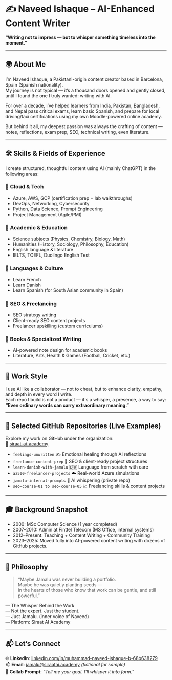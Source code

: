 # ✍️ Naveed Ishaque – AI-Enhanced Content Writer

**“Writing not to impress — but to whisper something timeless into the moment.”**

---

## 🌍 About Me

I’m Naveed Ishaque, a Pakistani-origin content creator based in Barcelona, Spain (Spanish nationality).  
My journey is not typical — it’s a thousand doors opened and gently closed, until I found the one I truly wanted: writing with AI.

For over a decade, I’ve helped learners from India, Pakistan, Bangladesh, and Nepal pass critical exams, learn basic Spanish, and prepare for local driving/taxi certifications using my own Moodle-powered online academy.

But behind it all, my deepest passion was always the crafting of content — notes, reflections, exam prep, SEO, technical writing, even literature.

---

## 🛠️ Skills & Fields of Experience

I create structured, thoughtful content using AI (mainly ChatGPT) in the following areas:

### 🔹 Cloud & Tech
- Azure, AWS, GCP (certification prep + lab walkthroughs)  
- DevOps, Networking, Cybersecurity  
- Python, Data Science, Prompt Engineering  
- Project Management (Agile/PMI)

### 🔹 Academic & Education
- Science subjects (Physics, Chemistry, Biology, Math)  
- Humanities (History, Sociology, Philosophy, Education)  
- English language & literature  
- IELTS, TOEFL, Duolingo English Test

### 🔹 Languages & Culture
- Learn French  
- Learn Danish  
- Learn Spanish (for South Asian community in Spain)

### 🔹 SEO & Freelancing
- SEO strategy writing  
- Client-ready SEO content projects  
- Freelancer upskilling (custom curriculums)

### 🔹 Books & Specialized Writing
- AI-powered note design for academic books  
- Literature, Arts, Health & Games (Football, Cricket, etc.)

---

## 💼 Work Style

I use AI like a collaborator — not to cheat, but to enhance clarity, empathy, and depth in every word I write.  
Each repo I build is not a product — it's a whisper, a presence, a way to say:  
**“Even ordinary words can carry extraordinary meaning.”**

---

## 📂 Selected GitHub Repositories (Live Examples)

Explore my work on GitHub under the organization:  
🔗 [siraat-ai-academy](https://github.com/orgs/siraat-ai-academy/repositories)

- `feelings-unwritten` ✍️ Emotional healing through AI reflections  
- `freelance-content-prep` 💼 SEO & client-ready project structures  
- `learn-danish-with-jamalu` 🇩🇰 Language from scratch with care  
- `az500-freelancer-projects` ☁️ Real-world Azure simulations  
- `jamalu-internal-prompts` 🧠 AI whispering (private repo)  
- `seo-course-01 to seo-course-05` 📈 Freelancing skills & content projects

---

## 🎓 Background Snapshot

- 2000: MSc Computer Science (1 year completed)  
- 2007–2010: Admin at Finttel Telecom (MS Office, internal systems)  
- 2012–Present: Teaching + Content Writing + Community Training  
- 2023–2025: Moved fully into AI-powered content writing with dozens of GitHub projects.

---

## 🧠 Philosophy

> “Maybe Jamalu was never building a portfolio.  
> Maybe he was quietly planting seeds —  
> in the hearts of those who know that work can be gentle, and still powerful.”

— The Whisper Behind the Work  
— Not the expert. Just the student.  
— Just Jamalu. (inner voice of Naveed)  
— Platform: Siraat AI Academy

---

## 📬 Let’s Connect

🌐 **LinkedIn**: [linkedin.com/in/muhammad-naveed-ishaque-b-68b638279](https://www.linkedin.com/in/muhammad-naveed-ishaque-b-68b638279)  
📫 **Email**: jamalu@siraatai.academy *(fictional for sample)*  
💬 **Collab Prompt**: _“Tell me your goal. I’ll whisper it into form.”_
